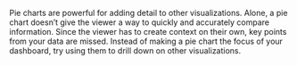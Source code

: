 Pie charts are powerful for adding detail to other visualizations. Alone, a pie chart doesn’t give the viewer a way to quickly and accurately compare information.
Since the viewer has to create context on their own, key points from your data are missed. Instead of making a pie chart the focus of your dashboard, 
try using them to drill down on other visualizations.

